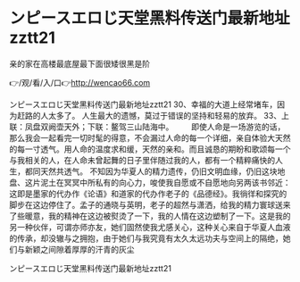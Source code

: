 # ンピースエロじ天堂黑料传送门最新地址zztt21
亲的家在高楼最底屋最下面很矮很黑是阶

👉/观/看/入/口👉http://wencao66.com

ンピースエロじ天堂黑料传送门最新地址zztt21	30、幸福的大道上经常堵车，因为赶路的人太多了。
	人生最大的遗憾，莫过于错误的坚持和轻易的放弃。
	33、上联：凤盘双阙壶天外；下联：鳌驾三山陆海中。
　　即使人命是一场游览的话，那么我会一起看完一切时髦的得意，不会漏过人命的每一个详细，亲自体验大天然的每一寸透气。用人命的温度求和缓，天然的亲和。而且诚恳的期盼和歌颂每一个与我相关的人，在人命未曾起舞的日子里伴随过我的人，都有一个精粹痛快的人生，都同天然共透气。
不知因为华夏人的精力遗传，仍旧文明血缘，仍旧这块地盘、这片泥土在冥冥中所私有的向心力，唆使我自愿或不自愿地向另两该书邻近：这即是墨家的代办作《论语》和道家的代办作老子的《品德经》。我徜徉和探究的脚步在这边停住了。孟子的通晓与英明，老子的超然与潇洒，给我的精力寰球送来了些暖意，我的精神在这边被熨烫了一下，我的人情在这边塑制了一下。这是我的另一种伙伴，可谓亦师亦友，她们固然使我尤感关心，这种关心来自于华夏人血液的传承，却没辙与之拥抱，由于她们与我究竟有太久太远功夫与空间上的隔绝，她们与新颖之间隙着厚厚的汗青的灰尘

ンピースエロじ天堂黑料传送门最新地址zztt21
